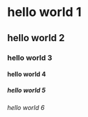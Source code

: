 # hello world 1
## hello world 2
### hello world 3
#### hello world 4
##### hello world 5
###### hello world 6
